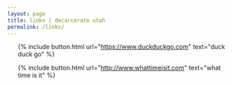 ```yaml
---
layout: page
title: links | decarcerate utah
permalink: /links/
---
```


<div class="links">
<ul>

{% include button.html url="https://www.duckduckgo.com" text="duck duck go" %}

{% include button.html url="http://www.whattimeisit.com" text="what time is it" %}

</ul>
</div>
